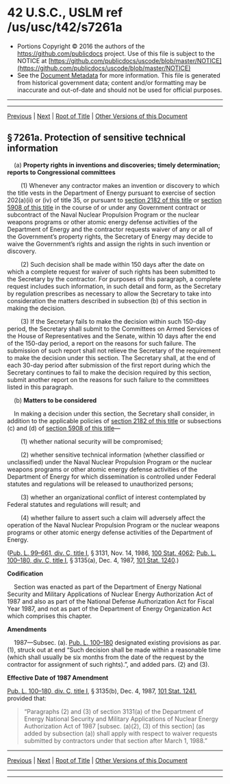 ---
---

# 42 U.S.C., USLM ref /us/usc/t42/s7261a

* Portions Copyright © 2016 the authors of the https://github.com/publicdocs project.
  Use of this file is subject to the NOTICE at [https://github.com/publicdocs/uscode/blob/master/NOTICE](https://github.com/publicdocs/uscode/blob/master/NOTICE)
* See the [Document Metadata](././../../../../../..//README.md) for more information.
  This file is generated from historical government data; content and/or formatting may be inaccurate and out-of-date and should not be used for official purposes.

----------
----------

[Previous](./../../../../../..//us/usc/t42/ch84/schVI/ptC/m__us_usc_t42_s7261.md) | [Next](./../../../../../..//us/usc/t42/ch84/schVI/ptC/m__us_usc_t42_s7261b.md) | [Root of Title](./../../../../../../) | [Other Versions of this Document](https://publicdocs.github.io/go/links?ns=uslm&ref=%2Fus%2Fusc%2Ft42%2Fs7261a)

## § 7261a. Protection of sensitive technical information

    (a) __Property rights in inventions and discoveries; timely determination; reports to Congressional committees__ 

        (1) Whenever any contractor makes an invention or discovery to which the title vests in the Department of Energy pursuant to exercise of section 202(a)(ii) or (iv) of title 35, or pursuant to [section 2182 of this title][/us/usc/t42/s2182] or [section 5908 of this title][/us/usc/t42/s5908] in the course of or under any Government contract or subcontract of the Naval Nuclear Propulsion Program or the nuclear weapons programs or other atomic energy defense activities of the Department of Energy and the contractor requests waiver of any or all of the Government’s property rights, the Secretary of Energy may decide to waive the Government’s rights and assign the rights in such invention or discovery.

        (2) Such decision shall be made within 150 days after the date on which a complete request for waiver of such rights has been submitted to the Secretary by the contractor. For purposes of this paragraph, a complete request includes such information, in such detail and form, as the Secretary by regulation prescribes as necessary to allow the Secretary to take into consideration the matters described in subsection (b) of this section in making the decision.

        (3) If the Secretary fails to make the decision within such 150-day period, the Secretary shall submit to the Committees on Armed Services of the House of Representatives and the Senate, within 10 days after the end of the 150-day period, a report on the reasons for such failure. The submission of such report shall not relieve the Secretary of the requirement to make the decision under this section. The Secretary shall, at the end of each 30-day period after submission of the first report during which the Secretary continues to fail to make the decision required by this section, submit another report on the reasons for such failure to the committees listed in this paragraph.

    (b) __Matters to be considered__ 

    In making a decision under this section, the Secretary shall consider, in addition to the applicable policies of [section 2182 of this title][/us/usc/t42/s2182] or subsections (c) and (d) of [section 5908 of this title][/us/usc/t42/s5908]—

        (1) whether national security will be compromised;

        (2) whether sensitive technical information (whether classified or unclassified) under the Naval Nuclear Propulsion Program or the nuclear weapons programs or other atomic energy defense activities of the Department of Energy for which dissemination is controlled under Federal statutes and regulations will be released to unauthorized persons;

        (3) whether an organizational conflict of interest contemplated by Federal statutes and regulations will result; and

        (4) whether failure to assert such a claim will adversely affect the operation of the Naval Nuclear Propulsion Program or the nuclear weapons programs or other atomic energy defense activities of the Department of Energy.

([Pub. L. 99–661, div. C, title I][/us/pl/99/661/dC/tI], § 3131, Nov. 14, 1986, [100 Stat. 4062][/us/stat/100/4062]; [Pub. L. 100–180, div. C, title I][/us/pl/100/180/dC/tI], § 3135(a), Dec. 4, 1987, [101 Stat. 1240][/us/stat/101/1240].)

 __Codification__ 

    Section was enacted as part of the Department of Energy National Security and Military Applications of Nuclear Energy Authorization Act of 1987 and also as part of the National Defense Authorization Act for Fiscal Year 1987, and not as part of the Department of Energy Organization Act which comprises this chapter.

 __Amendments__ 

    1987—Subsec. (a). [Pub. L. 100–180][/us/pl/100/180] designated existing provisions as par. (1), struck out at end “Such decision shall be made within a reasonable time (which shall usually be six months from the date of the request by the contractor for assignment of such rights).”, and added pars. (2) and (3).

 __Effective Date of 1987 Amendment__ 

[Pub. L. 100–180, div. C, title I][/us/pl/100/180/dC/tI], § 3135(b), Dec. 4, 1987, [101 Stat. 1241][/us/stat/101/1241], provided that: 

> “Paragraphs (2) and (3) of section 3131(a) of the Department of Energy National Security and Military Applications of Nuclear Energy Authorization Act of 1987 \[subsec. (a)(2), (3) of this section\] (as added by subsection (a)) shall apply with respect to waiver requests submitted by contractors under that section after March 1, 1988.”

----------

[Previous](./../../../../../..//us/usc/t42/ch84/schVI/ptC/m__us_usc_t42_s7261.md) | [Next](./../../../../../..//us/usc/t42/ch84/schVI/ptC/m__us_usc_t42_s7261b.md) | [Root of Title](./../../../../../../) | [Other Versions of this Document](https://publicdocs.github.io/go/links?ns=uslm&ref=%2Fus%2Fusc%2Ft42%2Fs7261a)

----------
----------

[/us/usc/t42/s2182]: https://publicdocs.github.io/go/links?ns=uslm&ref=%2Fus%2Fusc%2Ft42%2Fs2182
[/us/usc/t42/s5908]: https://publicdocs.github.io/go/links?ns=uslm&ref=%2Fus%2Fusc%2Ft42%2Fs5908
[/us/usc/t42/s2182]: https://publicdocs.github.io/go/links?ns=uslm&ref=%2Fus%2Fusc%2Ft42%2Fs2182
[/us/usc/t42/s5908]: https://publicdocs.github.io/go/links?ns=uslm&ref=%2Fus%2Fusc%2Ft42%2Fs5908
[/us/pl/99/661/dC/tI]: https://publicdocs.github.io/go/links?ns=uslm&ref=%2Fus%2Fpl%2F99%2F661%2FdC%2FtI
[/us/stat/100/4062]: https://publicdocs.github.io/go/links?ns=uslm&ref=%2Fus%2Fstat%2F100%2F4062
[/us/pl/100/180/dC/tI]: https://publicdocs.github.io/go/links?ns=uslm&ref=%2Fus%2Fpl%2F100%2F180%2FdC%2FtI
[/us/stat/101/1240]: https://publicdocs.github.io/go/links?ns=uslm&ref=%2Fus%2Fstat%2F101%2F1240
[/us/pl/100/180]: https://publicdocs.github.io/go/links?ns=uslm&ref=%2Fus%2Fpl%2F100%2F180
[/us/pl/100/180/dC/tI]: https://publicdocs.github.io/go/links?ns=uslm&ref=%2Fus%2Fpl%2F100%2F180%2FdC%2FtI
[/us/stat/101/1241]: https://publicdocs.github.io/go/links?ns=uslm&ref=%2Fus%2Fstat%2F101%2F1241



